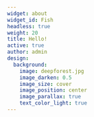 ```yaml
---
widget: about
widget_id: Fish
headless: true
weight: 20
title: Hello!
active: true
author: admin
design:
  background:
    image: deepforest.jpg
    image_darken: 0.5
    image_size: cover
    image_position: center
    image_parallax: true
    text_color_light: true
---
```

